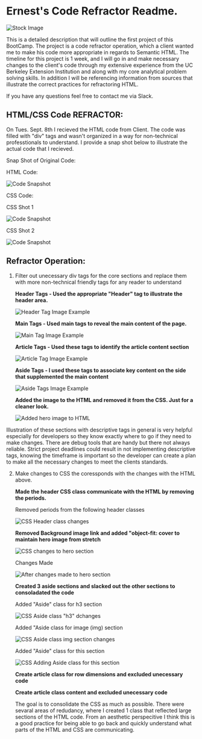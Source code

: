 
# **Ernest's Code Refractor Readme.**

![Stock Image](https://raw.githubusercontent.com/HEEM86/Code-Refractor-EW/master/README%20images/stock%20image.jpg)





This is a detailed description that will outline the first project of this BootCamp. The project is a code refractor operation, which a client wanted me to make his code more appropriate in regards to Semantic HTML. The timeline for this project is 1 week, and I will go in and make necessary changes to the client's code through my extensive experience from the UC Berkeley Extension Institution and along with my core analytical problem solving skills. In addition I will be referencing information from sources that illustrate the correct practices for refractoring HTML. 



If you have any questions feel free to contact me via Slack. 


## HTML/CSS Code REFRACTOR:

On Tues. Sept. 8th I recieved the HTML code from Client. The code was filled with "div" tags and wasn't organized in a way for non-technical professtionals to understand. I provide a snap shot below to illustrate the actual code that I recieved. 

Snap Shot of Original Code:  


HTML Code:


![Code Snapshot](https://raw.githubusercontent.com/HEEM86/Code-Refractor-EW/master/README%20images/html%20full%20snap.png)



CSS Code:


CSS Shot 1

![Code Snapshot](https://raw.githubusercontent.com/HEEM86/Code-Refractor-EW/master/README%20images/css%20code%201.png)


CSS Shot 2

![Code Snapshot](https://raw.githubusercontent.com/HEEM86/Code-Refractor-EW/master/README%20images/css%20code%202.png)






## Refractor Operation:

1. Filter out unecessary div tags for the core sections and replace them with more non-technical friendly tags for any reader to understand


    **Header Tags - Used the appropriate "Header" tag to illustrate the header area.** 



   ![Header Tag Image Example](https://raw.githubusercontent.com/HEEM86/Code-Refractor-EW/master/README%20images/header%20tag.png)



    **Main Tags - Used main tags to reveal the main content of the page.**


    
   ![Main Tag Image Example](https://raw.githubusercontent.com/HEEM86/Code-Refractor-EW/master/README%20images/main%20tags%20html.png)


    
    **Article Tags - Used these tags to identify the article content section**



    ![Article Tag Image Example](https://raw.githubusercontent.com/HEEM86/Code-Refractor-EW/master/README%20images/html%20article%20class.png)



    **Aside Tags - I used these tags to associate key content on the side that supplemented the main content**



    ![Aside Tags Image Example](https://raw.githubusercontent.com/HEEM86/Code-Refractor-EW/master/README%20images/aside%20tag.png)



    **Added the image to the HTML and removed it from the CSS. Just for a cleaner look.**


    ![Added hero image to HTML](https://raw.githubusercontent.com/HEEM86/Code-Refractor-EW/master/README%20images/html%20hero%20img%20.png)

    

Illustration of these sections with descriptive tags in general is very helpful especially for developers so they know exactly where to go if they need to make changes. There are debug tools that are handy but there not always reliable. Strict project deadlines could result in not implementing descriptive tags, knowing the timeframe is important so the developer can create a plan to make all the necessary changes to meet the clients standards. 



2. Make changes to CSS the coressponds with the changes with the HTML above.



    **Made the header CSS class communicate with the HTML by removing the periods.** 

    Removed periods from the following header classes

    ![CSS Header class changes](https://raw.githubusercontent.com/HEEM86/Code-Refractor-EW/master/README%20images/header%20css.png)


    **Removed Background image link and added "object-fit: cover to maintain hero image from stretch**

    

    ![CSS changes to hero section](https://raw.githubusercontent.com/HEEM86/Code-Refractor-EW/master/README%20images/hero%20css.png)

    Changes Made

    ![After changes made to hero section](https://raw.githubusercontent.com/HEEM86/Code-Refractor-EW/master/README%20images/link%20and%20object%20fit%20cover.png)



     **Created 3 aside sections and slacked out the other sections to consoladated the code**


    
    Added "Aside" class for h3 section

   ![CSS Aside class "h3" dchanges](https://raw.githubusercontent.com/HEEM86/Code-Refractor-EW/master/README%20images/aside%20css%20h3%20tags.png)


    Added "Aside class for image (img) section

    ![CSS Aside class img section changes](https://raw.githubusercontent.com/HEEM86/Code-Refractor-EW/master/README%20images/aside%20css%20img%20tags.png)

    Added "Aside" class for this section

     ![CSS Adding Aside class for this section](https://raw.githubusercontent.com/HEEM86/Code-Refractor-EW/master/README%20images/aside%20css1.png)



     **Create article class for row dimensions and excluded unecessary code**






    **Create article class content and excluded unecessary code**





    The goal is to consolidate the CSS as much as possible. There were sevaral areas of redudancy, where I created 1 class that reflected large sections of the HTML code. From an aesthetic perspecitive I think this is a good practice for being able to go back and quickly understand what parts of the HTML and CSS are communicating.  















